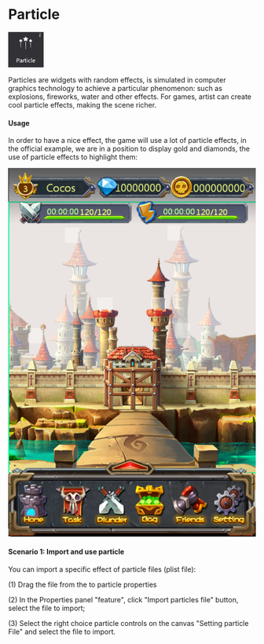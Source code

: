 # Particle
 
![image](res/image098.png)

Particles are widgets with random effects, is simulated in computer graphics technology to achieve a particular phenomenon: such as explosions, fireworks, water and other effects. For games, artist can create cool particle effects, making the scene richer.
 
#### Usage
In order to have a nice effect, the game will use a lot of particle effects, in the official example, we are in a position to display gold and diamonds, the use of particle effects to highlight them:

![image](res/image093.png)

#### Scenario 1: Import and use particle
You can import a specific effect of particle files (plist file):

(1) Drag the file from the to particle properties

(2) In the Properties panel "feature", click "Import particles file" button, select the file to import;

(3) Select the right choice particle controls on the canvas "Setting particle File" and select the file to import.

